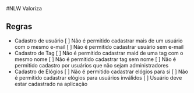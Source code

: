 #NLW Valoriza

## Regras

- Cadastro de usuário
  [ ] Não é permitido cadastrar mais de um usuário com o mesmo e-mail
  [ ] Não é permitido cadastrar usuário sem e-mail
- Cadastro de Tag
  [ ] Não é permitido cadastrar maid de uma tag com o mesmo nome
  [ ] Não é permitido cadastrar tag sem nome
  [ ] Não é permitido cadastro por usuários que não sejam administradores
- Cadastro de Elógios
  [ ] Não é permitido cadastrar elógios para si
  [ ] Não é permitido cadastrar elógios para usuários inválidos
  [ ] Usuário deve estar cadastrado na aplicação
